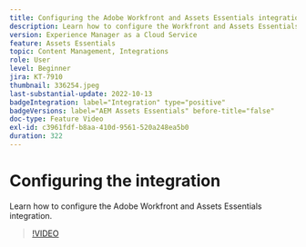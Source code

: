 ```yaml
---
title: Configuring the Adobe Workfront and Assets Essentials integration
description: Learn how to configure the Workfront and Assets Essentials integration.
version: Experience Manager as a Cloud Service
feature: Assets Essentials
topic: Content Management, Integrations
role: User
level: Beginner
jira: KT-7910
thumbnail: 336254.jpeg
last-substantial-update: 2022-10-13
badgeIntegration: label="Integration" type="positive"
badgeVersions: label="AEM Assets Essentials" before-title="false"
doc-type: Feature Video
exl-id: c3961fdf-b8aa-410d-9561-520a248ea5b0
duration: 322
---
```

# Configuring the integration

Learn how to configure the Adobe Workfront and Assets Essentials integration.


>[!VIDEO](https://video.tv.adobe.com/v/336254?quality=12&learn=on)
